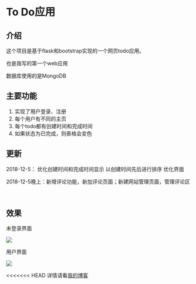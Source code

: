 # To Do应用

## 介绍

这个项目是基于flask和bootstrap实现的一个网页todo应用。

也是我写的第一个web应用

数据库使用的是MongoDB





## 主要功能

1. 实现了用户登录、注册
2. 每个用户有不同的主页
3. 每个todo都有创建时间和完成时间
4. 如果状态为已完成，则表格会变色
## 更新
2018-12-5： 优化创建时间和完成时间显示  以创建时间先后进行排序
​            优化界面  

2018-12-5晚上：新增评论功能，新加评论页面；新建网站管理页面，管理评论区 



​		


## 效果
未登录界面

![](https://i.loli.net/2018/12/05/5c073e7b22a1d.png) 

用户界面

![](https://i.loli.net/2018/12/05/5c073eb4e3f9c.png) 

<<<<<<< HEAD
详情请看[我的博客](https://forali.club/2018/12/04/%E7%AC%AC%E4%B8%80%E4%B8%AAweb%E5%BA%94%E7%94%A8/)

